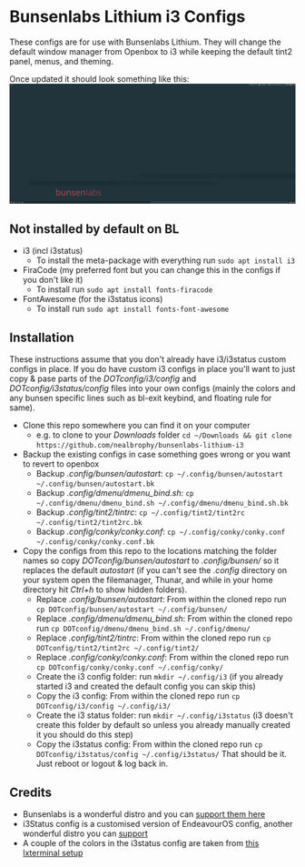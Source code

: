 # Bunsenlabs Lithium i3 Configs
These configs are for use with Bunsenlabs Lithium. They will change the default window manager from Openbox to i3 while keeping the default tint2 panel, menus, and theming.

Once updated it should look something like this:
<img src="./images/bunsenlabs-lithium-i3.png" alt="image of Bunsenlabs Lithium desktop with i3 window manager">

## Not installed by default on BL
- i3 (incl i3status)
	- To install the meta-package with everything run `sudo apt install i3`
- FiraCode (my preferred font but you can change this in the configs if you don't like it)
	- To install run `sudo apt install fonts-firacode`
- FontAwesome (for the i3status icons)
	- To install run `sudo apt install fonts-font-awesome`

## Installation
These instructions assume that you don't already have i3/i3status custom configs in place. If you do have custom i3 configs in place you'll want to just copy & pase parts of the *DOTconfig/i3/config* and *DOTconfig/i3status/config* files into your own configs (mainly the colors and any bunsen specific lines such as bl-exit keybind, and floating rule for same).
- Clone this repo somewhere you can find it on your computer 
	- e.g. to clone to your *Downloads* folder `cd ~/Downloads && git clone https://github.com/nealbrophy/bunsenlabs-lithium-i3`
- Backup the existing configs in case something goes wrong or you want to revert to openbox
	- Backup *.config/bunsen/autostart*: `cp ~/.config/bunsen/autostart ~/.config/bunsen/autostart.bk`
	- Backup *.config/dmenu/dmenu_bind.sh*: `cp ~/.config/dmenu/dmenu_bind.sh ~/.config/dmenu/dmenu_bind.sh.bk`
	- Backup *.config/tint2/tintrc*: `cp ~/.config/tint2/tint2rc ~/.config/tint2/tint2rc.bk`
	- Backup *.config/conky/conky.conf*: `cp ~/.config/conky/conky.conf ~/.config/conky/conky.conf.bk`
- Copy the configs from this repo to the locations matching the folder names so copy *DOTconfig/bunsen/autostart* to *.config/bunsen/* so it replaces the default *autostart* (if you can't see the *.config* directory on your system open the filemanager, Thunar, and while in your home directory hit *Ctrl+h* to show hidden folders).
	- Replace *.config/bunsen/autostart*: From within the cloned repo run `cp DOTconfig/bunsen/autostart ~/.config/bunsen/`
	- Replace *.config/dmenu/dmenu_bind.sh*: From within the cloned repo run `cp DOTconfig/dmenu/dmenu_bind.sh ~/.config/dmenu/`
	- Replace *.config/tint2/tintrc*: From within the cloned repo run `cp DOTconfig/tint2/tint2rc ~/.config/tint2/`
	- Replace *.config/conky/conky.conf*: From within the cloned repo run `cp DOTconfig/conky/conky.conf ~/.config/conky/`
	- Create the i3 config folder: run `mkdir ~/.config/i3` (if you already started i3 and created the default config you can skip this)
	- Copy the i3 config: From within the cloned repo run `cp DOTconfig/i3/config ~/.config/i3/`
	- Create the i3 status folder: run `mkdir ~/.config/i3status` (i3 doesn't create this folder by default so unless you already manually created it you should do this step)
	- Copy the i3status config: From within the cloned repo run `cp DOTconfig/i3status/config ~/.config/i3status/`
That should be it. Just reboot or logout & log back in.

## Credits
- Bunsenlabs is a wonderful distro and you can [support them here](https://www.bunsenlabs.org/donations.html)
- i3Status config is a customised version of EndeavourOS config, another wonderful distro you can [support](https://endeavouros.com/donate/)
- A couple of the colors in the i3status config are taken from [this lxterminal setup](https://entornosgnulinux.com/2020/08/13/tip-xxiv-color-schemes-y-lxterminal-manager-en-bunsenlabs-lithium/)
